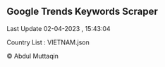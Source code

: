 

## Google Trends Keywords Scraper 
 
Last Update 02-04-2023 , 15:43:04

Country List :
VIETNAM.json



© Abdul Muttaqin 
